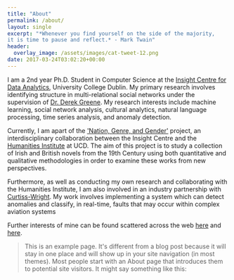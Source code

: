 ```yaml
---
title: "About"
permalink: /about/
layout: single
excerpt: "*Whenever you find yourself on the side of the majority,
it is time to pause and reflect.* - Mark Twain"
header:
  overlay_image: /assets/images/cat-tweet-12.png
date: 2017-03-24T03:02:20+00:00
---
```


I am a 2nd year Ph.D. Student in Computer Science at the [Insight Centre for Data Analytics](https://www.insight-centre.org/users/siobhan-grayson), University College Dublin. My primary research involves identifying structure in multi-relational social networks under the supervision of [Dr. Derek Greene](https://www.insight-centre.org/users/derek-greene). My research interests include machine learning, social network analysis, cultural analytics, natural language processing, time series analysis, and anomaly detection.

Currently, I am apart of the ['Nation, Genre, and Gender'](http://www.nggprojectucd.ie/) project, an interdisciplinary collaboration between the Insight Centre and the [Humanities Institute](http://www.ucd.ie/humanities/) at UCD. The aim of this project is to study a collection of Irish and British novels from the 19th Century using both quantitative and qualitative methodologies in order to examine these works from new perspectives.

Furthermore, as well as conducting my own research and collaborating with the Humanities Institute, I am also involved in an industry partnership with [Curtiss-Wright](http://www.curtisswright.com/home/default.aspx). My work involves implementing a system which can detect anomalies and classify, in real-time, faults that may occur within complex aviation systems

Further interests of mine can be found scattered across the web [here](http://www.maths.tcd.ie/~graysons/) and [here](https://twitter.com/siobhan_grayson/lists).

> This is an example page. It's different from a blog post because it will stay in one place and will show up in your site navigation (in most themes). Most people start with an About page that introduces them to potential site visitors. It might say something like this:
